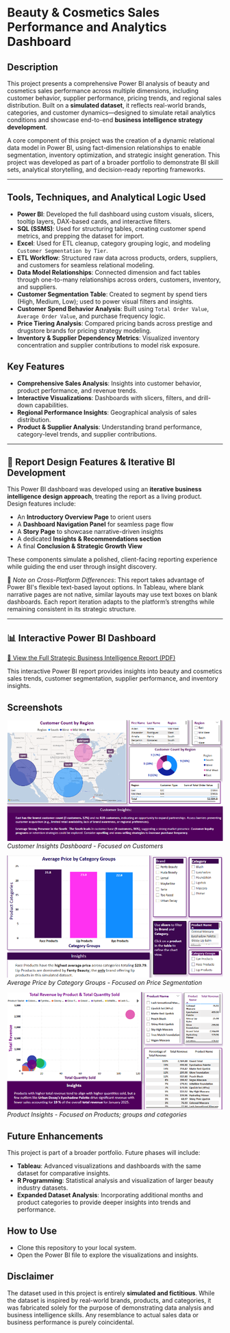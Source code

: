 # Beauty & Cosmetics Sales Performance and Analytics Dashboard

## Description

This project presents a comprehensive Power BI analysis of beauty and cosmetics sales performance across multiple dimensions, including customer behavior, supplier performance, pricing trends, and regional sales distribution. Built on a **simulated dataset**, it reflects real-world brands, categories, and customer dynamics—designed to simulate retail analytics conditions and showcase end-to-end **business intelligence strategy development**.

A core component of this project was the creation of a dynamic relational data model in Power BI, using fact-dimension relationships to enable segmentation, inventory optimization, and strategic insight generation. This project was developed as part of a broader portfolio to demonstrate BI skill sets, analytical storytelling, and decision-ready reporting frameworks.

---

## Tools, Techniques, and Analytical Logic Used

- **Power BI**: Developed the full dashboard using custom visuals, slicers, tooltip layers, DAX-based cards, and interactive filters.
- **SQL (SSMS)**: Used for structuring tables, creating customer spend metrics, and prepping the dataset for import.
- **Excel**: Used for ETL cleanup, category grouping logic, and modeling `Customer Segmentation by Tier`.
- **ETL Workflow**: Structured raw data across products, orders, suppliers, and customers for seamless relational modeling.
- **Data Model Relationships**: Connected dimension and fact tables through one-to-many relationships across orders, customers, inventory, and suppliers.
- **Customer Segmentation Table**: Created to segment by spend tiers (High, Medium, Low); used to power visual filters and insights.
- **Customer Spend Behavior Analysis**: Built using `Total Order Value`, `Average Order Value`, and purchase frequency logic.
- **Price Tiering Analysis**: Compared pricing bands across prestige and drugstore brands for pricing strategy modeling.
- **Inventory & Supplier Dependency Metrics**: Visualized inventory concentration and supplier contributions to model risk exposure.


## Key Features
- **Comprehensive Sales Analysis**: Insights into customer behavior, product performance, and revenue trends.
- **Interactive Visualizations**: Dashboards with slicers, filters, and drill-down capabilities.
- **Regional Performance Insights**: Geographical analysis of sales distribution.
- **Product & Supplier Analysis**: Understanding brand performance, category-level trends, and supplier contributions.

---
## 📐 Report Design Features & Iterative BI Development

This Power BI dashboard was developed using an **iterative business intelligence design approach**, treating the report as a living product. Design features include:

- An **Introductory Overview Page** to orient users
- A **Dashboard Navigation Panel** for seamless page flow
- A **Story Page** to showcase narrative-driven insights
- A dedicated **Insights & Recommendations section**
- A final **Conclusion & Strategic Growth View**

These components simulate a polished, client-facing reporting experience while guiding the end user through insight discovery.

🔁 *Note on Cross-Platform Differences*: This report takes advantage of Power BI's flexible text-based layout options. In Tableau, where blank narrative pages are not native, similar layouts may use text boxes on blank dashboards. Each report iteration adapts to the platform’s strengths while remaining consistent in its strategic structure.

---

## 📊 Interactive Power BI Dashboard  

[📎 View the Full Strategic Business Intelligence Report (PDF)](./Beauty_Cosmetics_PowerBI_Report/Beauty_Cosmetics_Sales_Performance_Analysis_Report.pdf)

This interactive Power BI report provides insights into beauty and cosmetics sales trends, customer segmentation, supplier performance, and inventory insights.

## Screenshots

![Customer Insights Dashboard](customer_insights_dashboard.png)  
*Customer Insights Dashboard - Focused on Customers*

![Average Price by Category Groups](average_price_by_category_groups.png)  
*Average Price by Category Groups - Focused on Price Segmentation*

![Product Insights Visualization](product_insights_visualization.png)  
*Product Insights - Focused on Products; groups and categories*

## Future Enhancements
This project is part of a broader portfolio. Future phases will include:
- **Tableau**: Advanced visualizations and dashboards with the same dataset for comparative insights.
- **R Programming**: Statistical analysis and visualization of larger beauty industry datasets.
- **Expanded Dataset Analysis**: Incorporating additional months and product categories to provide deeper insights into trends and performance.

## How to Use
- Clone this repository to your local system.
- Open the Power BI file to explore the visualizations and insights.

## Disclaimer
The dataset used in this project is entirely **simulated and fictitious**. While the dataset is inspired by real-world brands, products, and categories, it was fabricated solely for the purpose of demonstrating data analysis and business intelligence skills. Any resemblance to actual sales data or business performance is purely coincidental.
